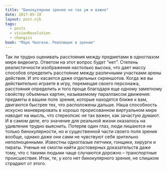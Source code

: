 ```yaml
---
title: "Бинокулярное зрение не так уж и важно"
date: 2017-05-18
layout: post.njk
tags:
  - posts
  - visionRevolution
  - changizi
book: "Марк Чангизи. Революция в зрении"
---
```


Так ли трудно оценивать расстояния между предметами в одноглазом мире видеоигр. Ответом на этот вопрос будет “нет”. Степень реалистичности изображения настолько высока, что дает массу способов определить расстояние между различными участками арены действия. И это касается даже отдельных скриншотов. Когда же вы действительно играете в игру, перемещая своего персонажа, расстояния определить и того проще благодаря еще одному заметному свойству объемных картин, называемому параллаксом движения: предметы в вашем поле зрения, которые находятся ближе к вам, двигаются быстрее тех, что расположены дальше. Наша способность искусно маневрировать в хорошо прорисованном виртуальном мире наводит на мысль, что стереопсис не так важен, как зачастую думают. И в самом деле, его значение для реальной жизни оказалось на удивление трудно выяснить. Потеряв один глаз, люди лишаются не только бинокулярности, но и существенной части своего поля зрения вообще, однако даже они сами не чувствуют себя зрительно неполноценными. Известны одноглазые летчики, гонщики, хирурги и пираты. Ученые не смогли найти достоверных доказательств даже тому, что с такими людьми чаще случаются дорожно – транспортные происшествия. Итак, те, у кого нет бинокулярного зрения, не слишком страдают от этого.
